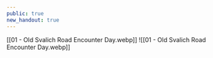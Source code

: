 ```yaml
---
public: true
new_handout: true
---
```

[[01 - Old Svalich Road Encounter Day.webp]]
![[01 - Old Svalich Road Encounter Day.webp]]